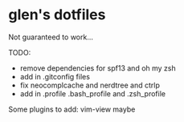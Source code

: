 # glen's dotfiles
Not guaranteed to work...


TODO:
* remove dependencies for spf13 and oh my zsh
* add in .gitconfig files
* fix neocomplcache and nerdtree and ctrlp
* add in .profile .bash_profile and .zsh_profile

Some plugins to add:
vim-view maybe
